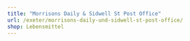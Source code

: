 ```yaml
---
title: "Morrisons Daily & Sidwell St Post Office"
url: /exeter/morrisons-daily-und-sidwell-st-post-office/
shop: Lebensmittel
---
```

